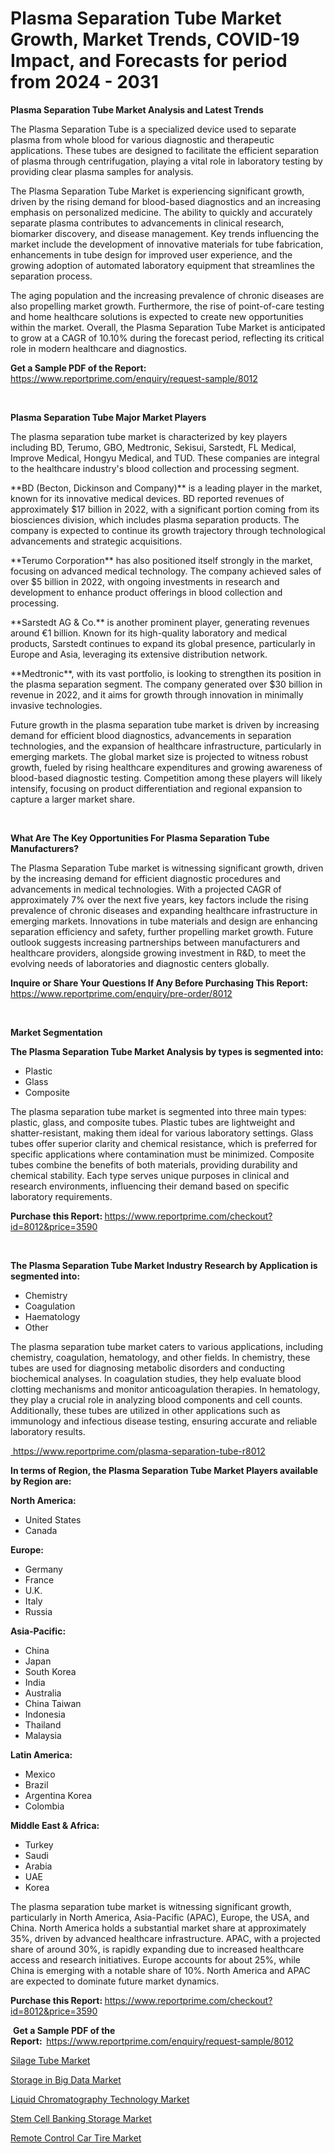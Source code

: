 <p><h1>Plasma Separation Tube Market Growth, Market Trends, COVID-19 Impact, and Forecasts for period from 2024 - 2031</h1></p><p><strong>Plasma Separation Tube Market Analysis and Latest Trends</strong></p>
<p><p>The Plasma Separation Tube is a specialized device used to separate plasma from whole blood for various diagnostic and therapeutic applications. These tubes are designed to facilitate the efficient separation of plasma through centrifugation, playing a vital role in laboratory testing by providing clear plasma samples for analysis.</p><p>The Plasma Separation Tube Market is experiencing significant growth, driven by the rising demand for blood-based diagnostics and an increasing emphasis on personalized medicine. The ability to quickly and accurately separate plasma contributes to advancements in clinical research, biomarker discovery, and disease management. Key trends influencing the market include the development of innovative materials for tube fabrication, enhancements in tube design for improved user experience, and the growing adoption of automated laboratory equipment that streamlines the separation process.</p><p>The aging population and the increasing prevalence of chronic diseases are also propelling market growth. Furthermore, the rise of point-of-care testing and home healthcare solutions is expected to create new opportunities within the market. Overall, the Plasma Separation Tube Market is anticipated to grow at a CAGR of 10.10% during the forecast period, reflecting its critical role in modern healthcare and diagnostics.</p></p>
<p><strong>Get a Sample PDF of the Report:&nbsp;</strong> <a href="https://www.reportprime.com/enquiry/request-sample/8012?utm_campaign=1102&utm_medium=2&utm_source=Github&utm_content=ia&utm_term=26112024&utm_id=plasma-separation-tube">https://www.reportprime.com/enquiry/request-sample/8012</a></p>
<p>&nbsp;</p>
<p><strong>Plasma Separation Tube Major Market Players</strong></p>
<p><p>The plasma separation tube market is characterized by key players including BD, Terumo, GBO, Medtronic, Sekisui, Sarstedt, FL Medical, Improve Medical, Hongyu Medical, and TUD. These companies are integral to the healthcare industry's blood collection and processing segment.</p><p>**BD (Becton, Dickinson and Company)** is a leading player in the market, known for its innovative medical devices. BD reported revenues of approximately $17 billion in 2022, with a significant portion coming from its biosciences division, which includes plasma separation products. The company is expected to continue its growth trajectory through technological advancements and strategic acquisitions.</p><p>**Terumo Corporation** has also positioned itself strongly in the market, focusing on advanced medical technology. The company achieved sales of over $5 billion in 2022, with ongoing investments in research and development to enhance product offerings in blood collection and processing.</p><p>**Sarstedt AG & Co.** is another prominent player, generating revenues around €1 billion. Known for its high-quality laboratory and medical products, Sarstedt continues to expand its global presence, particularly in Europe and Asia, leveraging its extensive distribution network.</p><p>**Medtronic**, with its vast portfolio, is looking to strengthen its position in the plasma separation segment. The company generated over $30 billion in revenue in 2022, and it aims for growth through innovation in minimally invasive technologies.</p><p>Future growth in the plasma separation tube market is driven by increasing demand for efficient blood diagnostics, advancements in separation technologies, and the expansion of healthcare infrastructure, particularly in emerging markets. The global market size is projected to witness robust growth, fueled by rising healthcare expenditures and growing awareness of blood-based diagnostic testing. Competition among these players will likely intensify, focusing on product differentiation and regional expansion to capture a larger market share.</p></p>
<p>&nbsp;</p>
<p><strong>What Are The Key Opportunities For Plasma Separation Tube Manufacturers?</strong></p>
<p><p>The Plasma Separation Tube market is witnessing significant growth, driven by the increasing demand for efficient diagnostic procedures and advancements in medical technologies. With a projected CAGR of approximately 7% over the next five years, key factors include the rising prevalence of chronic diseases and expanding healthcare infrastructure in emerging markets. Innovations in tube materials and design are enhancing separation efficiency and safety, further propelling market growth. Future outlook suggests increasing partnerships between manufacturers and healthcare providers, alongside growing investment in R&D, to meet the evolving needs of laboratories and diagnostic centers globally.</p></p>
<p><strong>Inquire or Share Your Questions If Any Before Purchasing This Report:</strong> <a href="https://www.reportprime.com/enquiry/pre-order/8012?utm_campaign=1102&utm_medium=2&utm_source=Github&utm_content=ia&utm_term=26112024&utm_id=plasma-separation-tube">https://www.reportprime.com/enquiry/pre-order/8012</a></p>
<p>&nbsp;</p>
<p><strong>Market Segmentation</strong></p>
<p><strong>The Plasma Separation Tube Market Analysis by types is segmented into:</strong></p>
<p><ul><li>Plastic</li><li>Glass</li><li>Composite</li></ul></p>
<p><p>The plasma separation tube market is segmented into three main types: plastic, glass, and composite tubes. Plastic tubes are lightweight and shatter-resistant, making them ideal for various laboratory settings. Glass tubes offer superior clarity and chemical resistance, which is preferred for specific applications where contamination must be minimized. Composite tubes combine the benefits of both materials, providing durability and chemical stability. Each type serves unique purposes in clinical and research environments, influencing their demand based on specific laboratory requirements.</p></p>
<p><strong>Purchase this Report:&nbsp;</strong><a href="https://www.reportprime.com/checkout?id=8012&price=3590&utm_campaign=1102&utm_medium=2&utm_source=Github&utm_content=ia&utm_term=26112024&utm_id=plasma-separation-tube">https://www.reportprime.com/checkout?id=8012&price=3590</a></p>
<p>&nbsp;</p>
<p><strong>The Plasma Separation Tube Market Industry Research by Application is segmented into:</strong></p>
<p><ul><li>Chemistry</li><li>Coagulation</li><li>Haematology</li><li>Other</li></ul></p>
<p><p>The plasma separation tube market caters to various applications, including chemistry, coagulation, hematology, and other fields. In chemistry, these tubes are used for diagnosing metabolic disorders and conducting biochemical analyses. In coagulation studies, they help evaluate blood clotting mechanisms and monitor anticoagulation therapies. In hematology, they play a crucial role in analyzing blood components and cell counts. Additionally, these tubes are utilized in other applications such as immunology and infectious disease testing, ensuring accurate and reliable laboratory results.</p></p>
<p><a href="https://www.reportprime.com/plasma-separation-tube-r8012?utm_campaign=1102&utm_medium=2&utm_source=Github&utm_content=ia&utm_term=26112024&utm_id=plasma-separation-tube">&nbsp;https://www.reportprime.com/plasma-separation-tube-r8012</a></p>
<p><strong>In terms of Region, the Plasma Separation Tube Market Players available by Region are:</strong></p>
<p>
    <p> <strong> North America: </strong>
        <ul>
            <li>United States</li>
            <li>Canada</li>
        </ul>
        </p> 
    <p> <strong> Europe: </strong>
        <ul>
            <li>Germany</li>
            <li>France</li>
            <li>U.K.</li>
            <li>Italy</li>
            <li>Russia</li>
        </ul>
        </p> 
    <p> <strong> Asia-Pacific: </strong>
        <ul>
            <li>China</li>
            <li>Japan</li>
            <li>South Korea</li>
            <li>India</li>
            <li>Australia</li>
            <li>China Taiwan</li>
            <li>Indonesia</li>
            <li>Thailand</li>
            <li>Malaysia</li>
        </ul>
        </p> 
    <p> <strong> Latin America: </strong>
        <ul>
            <li>Mexico</li>
            <li>Brazil</li>
            <li>Argentina Korea</li>
            <li>Colombia</li>
        </ul>
        </p> 
    <p> <strong> Middle East & Africa: </strong>
        <ul>
            <li>Turkey</li>
            <li>Saudi</li>
            <li>Arabia</li>
            <li>UAE</li>
            <li>Korea</li>
        </ul>
    </p>
    </p>
<p><p>The plasma separation tube market is witnessing significant growth, particularly in North America, Asia-Pacific (APAC), Europe, the USA, and China. North America holds a substantial market share at approximately 35%, driven by advanced healthcare infrastructure. APAC, with a projected share of around 30%, is rapidly expanding due to increased healthcare access and research initiatives. Europe accounts for about 25%, while China is emerging with a notable share of 10%. North America and APAC are expected to dominate future market dynamics.</p></p>
<p><strong>Purchase this Report: </strong><a href="https://www.reportprime.com/checkout?id=8012&price=3590&utm_campaign=1102&utm_medium=2&utm_source=Github&utm_content=ia&utm_term=26112024&utm_id=plasma-separation-tube">https://www.reportprime.com/checkout?id=8012&price=3590</a></p>
<p>&nbsp;<strong>Get a Sample PDF of the Report:&nbsp;&nbsp;</strong><a href="https://www.reportprime.com/enquiry/request-sample/8012?utm_campaign=1102&utm_medium=2&utm_source=Github&utm_content=ia&utm_term=26112024&utm_id=plasma-separation-tube">https://www.reportprime.com/enquiry/request-sample/8012</a></p>
<p><strong></strong></p>
<p><p><a href="https://www.linkedin.com/pulse/sustainability-trends-silage-tube-industry-market-implications-5xr6e?utm_campaign=1102&utm_medium=2&utm_source=Github&utm_content=ia&utm_term=26112024&utm_id=plasma-separation-tube">Silage Tube Market</a></p><p><a href="https://www.linkedin.com/pulse/forecasting-storage-big-data-market-43-cagr-growth-projections-15zde?utm_campaign=1102&utm_medium=2&utm_source=Github&utm_content=ia&utm_term=26112024&utm_id=plasma-separation-tube">Storage in Big Data Market</a></p><p><a href="https://issuu.com/reportprime-2/docs/liquid-chromatography-technology-ma_c7473b3a7e5df8?utm_campaign=1102&utm_medium=2&utm_source=Github&utm_content=ia&utm_term=26112024&utm_id=plasma-separation-tube">Liquid Chromatography Technology Market</a></p><p><a href="https://issuu.com/reportprime-2/docs/stem-cell-banking-storage-market-si_dd93b1da905788?utm_campaign=1102&utm_medium=2&utm_source=Github&utm_content=ia&utm_term=26112024&utm_id=plasma-separation-tube">Stem Cell Banking Storage Market</a></p><p><a href="https://www.linkedin.com/pulse/remote-control-car-tire-market-global-analysis-size-growth-trends-riuuc?utm_campaign=1102&utm_medium=2&utm_source=Github&utm_content=ia&utm_term=26112024&utm_id=plasma-separation-tube">Remote Control Car Tire Market</a></p></p>
